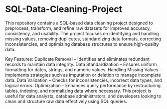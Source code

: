 # SQL-Data-Cleaning-Project
This repository contains a SQL-based data cleaning project designed to preprocess, transform, and refine raw datasets for improved accuracy, consistency, and usability. The project focuses on identifying and handling missing values, removing duplicates, standardizing data formats, correcting inconsistencies, and optimizing database structures to ensure high-quality data.

Key Features:
Duplicate Removal – Identifies and eliminates redundant records to maintain data integrity.
Data Standardization – Ensures uniform formatting for dates, strings, and numeric values.
Handling Missing Values – Implements strategies such as imputation or deletion to manage incomplete data.
Data Validation – Checks for inconsistencies, incorrect data types, and logical errors.
Optimization – Enhances query performance by restructuring tables, indexing, and normalizing data where necessary.
This project is useful for data analysts, database administrators, and developers looking to clean and structure raw data effectively using SQL queries.
